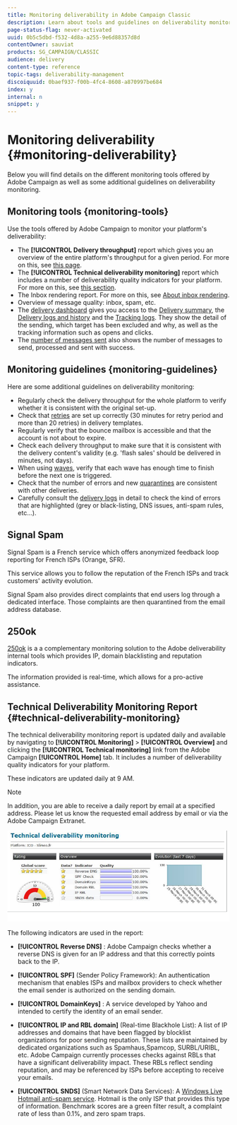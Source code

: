 ```yaml
---
title: Monitoring deliverability in Adobe Campaign Classic
description: Learn about tools and guidelines on deliverability monitoring in Adobe Campaign Classic.
page-status-flag: never-activated
uuid: 0b5c5dbd-f532-4d8a-a255-9e6d88357d8d
contentOwner: sauviat
products: SG_CAMPAIGN/CLASSIC
audience: delivery
content-type: reference
topic-tags: deliverability-management
discoiquuid: 0baef937-f00b-4fc4-8608-a870997be684
index: y
internal: n
snippet: y
---
```


# Monitoring deliverability {#monitoring-deliverability}

Below you will find details on the different monitoring tools offered by Adobe Campaign as well as some additional guidelines on deliverability monitoring.

## Monitoring tools {monitoring-tools}

Use the tools offered by Adobe Campaign to monitor your platform's deliverability:

* The **[!UICONTROL Delivery throughput]** report which gives you an overview of the entire platform's throughput for a given period. For more on this, see [this page](../../reporting/using/global-reports.md#delivery-throughput).
* The **[!UICONTROL Technical deliverability monitoring]** report which includes a number of deliverability quality indicators for your platform. For more on this, see [this section](#technical-deliverability-monitoring).
* The Inbox rendering report. For more on this, see [About inbox rendering](../../delivery/using/inbox-rendering.md).
* Overview of message quality: inbox, spam, etc.
* The [delivery dashboard](../..delivery/using/monitoring-a-delivery.md#delivery-dashboard) gives you access to the [Delivery summary](../..delivery/using/monitoring-a-delivery.md#delivery-summary), the [Delivery logs and history](../..delivery/using/monitoring-a-delivery.md#delivery-logs-and-history) and the [Tracking logs](../..delivery/using/monitoring-a-delivery.md#tracking-logs). They show the detail of the sending, which target has been excluded and why, as well as the tracking information such as opens and clicks. <!--For more on this, see [Monitoring a delivery](../..delivery/using/monitoring-a-delivery.md).-->
* The [number of messages sent](../..delivery/using/monitoring-a-delivery.md#number-of-messages-sent) also shows the number of messages to send, processed and sent with success.

## Monitoring guidelines {monitoring-guidelines}

Here are some additional guidelines on deliverability monitoring:

* Regularly check the delivery throughput for the whole platform to verify whether it is consistent with the original set-up.
* Check that [retries](delivery/using/understanding-delivery-failures.md#retries-after-a-delivery-temporary-failure) are set up correctly (30 minutes for retry period and more than 20 retries) in delivery templates.
* Regularly verify that the bounce mailbox is accessible and that the account is not about to expire.
* Check each delivery throughput to make sure that it is consistent with the delivery content's validity (e.g. 'flash sales' should be delivered in minutes, not days).
* When using [waves](../../delivery/using/steps-sending-the-delivery.md#sending-using-multiple-waves), verify that each wave has enough time to finish before the next one is triggered.
* Check that the number of errors and new [quarantines](../../delivery/using/understanding-quarantine-management.md) are consistent with other deliveries.
* Carefully consult the [delivery logs](../../delivery/using/monitoring-a-delivery.md#delivery-logs-and-history) in detail to check the kind of errors that are highlighted (grey or black-listing, DNS issues, anti-spam rules, etc…).

## Signal Spam

Signal Spam is a French service which offers anonymized feedback loop reporting for French ISPs (Orange, SFR).

This service allows you to follow the reputation of the French ISPs and track customers' activity evolution.

Signal Spam also provides direct complaints that end users log through a dedicated interface. Those complaints are then quarantined from the email address database.

## 250ok

[250ok](https://250ok.com/) is a a complementary monitoring solution to the Adobe deliverability internal tools which provides IP, domain blacklisting and reputation indicators.

The information provided is real-time, which allows for a pro-active assistance.

## Technical Deliverability Monitoring Report {#technical-deliverability-monitoring}

The technical deliverability monitoring report is updated daily and available by navigating to **[!UICONTROL Monitoring]** > **[!UICONTROL Overview]** and clicking the **[!UICONTROL Technical monitoring]** link from the Adobe Campaign **[!UICONTROL Home]** tab. It includes a number of deliverability quality indicators for your platform.

These indicators are updated daily at 9 AM.

>[!NOTE]
>
>In addition, you are able to receive a daily report by email at a specified address. Please let us know the requested email address by email or via the Adobe Campaign Extranet.

![](assets/s_tn_del_monitoring.png)

The following indicators are used in the report:

* **[!UICONTROL Reverse DNS]** : Adobe Campaign checks whether a reverse DNS is given for an IP address and that this correctly points back to the IP.

* **[!UICONTROL SPF]** (Sender Policy Framework): An authentication mechanism that enables ISPs and mailbox providers to check whether the email sender is authorized on the sending domain.
    
* **[!UICONTROL DomainKeys]** : A service developed by Yahoo and intended to certify the identity of an email sender.

* **[!UICONTROL IP and RBL domain]** (Real-time Blackhole List): A list of IP addresses and domains that have been flagged by blocklist organizations for poor sending reputation. These lists are maintained by dedicated organizations such as Spamhaus,Spamcop, SURBL/URIBL, etc. Adobe Campaign currently processes checks against RBLs that have a significant deliverability impact. These RBLs reflect sending reputation, and may be referenced by ISPs before accepting to receive your emails.

* **[!UICONTROL SNDS]** (Smart Network Data Services): A [Windows Live Hotmail anti-spam service](https://sendersupport.olc.protection.outlook.com/snds/FAQ.aspx). Hotmail is the only ISP that provides this type of information. Benchmark scores are a green filter result, a complaint rate of less than 0.1%, and zero spam traps.

<!--### Delivery Reports - Broadcast Statistics {#broadcast-statistics}

Each delivery will generate a broadcast statistics report when you open a delivery in the “Deliveries List”, which includes some reputation metrics that may impact your deliverability.-->
